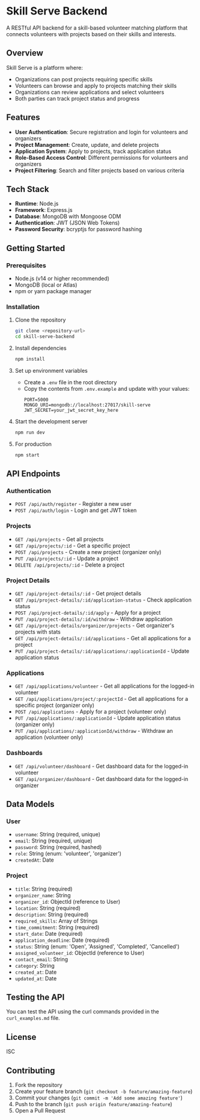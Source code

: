 # Skill Serve Backend

A RESTful API backend for a skill-based volunteer matching platform that connects volunteers with projects based on their skills and interests.

## Overview

Skill Serve is a platform where:
- Organizations can post projects requiring specific skills
- Volunteers can browse and apply to projects matching their skills
- Organizations can review applications and select volunteers
- Both parties can track project status and progress

## Features

- **User Authentication**: Secure registration and login for volunteers and organizers
- **Project Management**: Create, update, and delete projects
- **Application System**: Apply to projects, track application status
- **Role-Based Access Control**: Different permissions for volunteers and organizers
- **Project Filtering**: Search and filter projects based on various criteria

## Tech Stack

- **Runtime**: Node.js
- **Framework**: Express.js
- **Database**: MongoDB with Mongoose ODM
- **Authentication**: JWT (JSON Web Tokens)
- **Password Security**: bcryptjs for password hashing

## Getting Started

### Prerequisites

- Node.js (v14 or higher recommended)
- MongoDB (local or Atlas)
- npm or yarn package manager

### Installation

1. Clone the repository
   ```bash
   git clone <repository-url>
   cd skill-serve-backend
   ```

2. Install dependencies
   ```bash
   npm install
   ```

3. Set up environment variables
   - Create a `.env` file in the root directory
   - Copy the contents from `.env.example` and update with your values:
     ```
     PORT=5000
     MONGO_URI=mongodb://localhost:27017/skill-serve
     JWT_SECRET=your_jwt_secret_key_here
     ```

4. Start the development server
   ```bash
   npm run dev
   ```

5. For production
   ```bash
   npm start
   ```

## API Endpoints

### Authentication

- `POST /api/auth/register` - Register a new user
- `POST /api/auth/login` - Login and get JWT token

### Projects

- `GET /api/projects` - Get all projects
- `GET /api/projects/:id` - Get a specific project
- `POST /api/projects` - Create a new project (organizer only)
- `PUT /api/projects/:id` - Update a project
- `DELETE /api/projects/:id` - Delete a project

### Project Details

- `GET /api/project-details/:id` - Get project details
- `GET /api/project-details/:id/application-status` - Check application status
- `POST /api/project-details/:id/apply` - Apply for a project
- `PUT /api/project-details/:id/withdraw` - Withdraw application
- `GET /api/project-details/organizer/projects` - Get organizer's projects with stats
- `GET /api/project-details/:id/applications` - Get all applications for a project
- `PUT /api/project-details/:id/applications/:applicationId` - Update application status

### Applications

- `GET /api/applications/volunteer` - Get all applications for the logged-in volunteer
- `GET /api/applications/project/:projectId` - Get all applications for a specific project (organizer only)
- `POST /api/applications` - Apply for a project (volunteer only)
- `PUT /api/applications/:applicationId` - Update application status (organizer only)
- `PUT /api/applications/:applicationId/withdraw` - Withdraw an application (volunteer only)

### Dashboards

- `GET /api/volunteer/dashboard` - Get dashboard data for the logged-in volunteer
- `GET /api/organizer/dashboard` - Get dashboard data for the logged-in organizer

## Data Models

### User

- `username`: String (required, unique)
- `email`: String (required, unique)
- `password`: String (required, hashed)
- `role`: String (enum: 'volunteer', 'organizer')
- `createdAt`: Date

### Project

- `title`: String (required)
- `organizer_name`: String
- `organizer_id`: ObjectId (reference to User)
- `location`: String (required)
- `description`: String (required)
- `required_skills`: Array of Strings
- `time_commitment`: String (required)
- `start_date`: Date (required)
- `application_deadline`: Date (required)
- `status`: String (enum: 'Open', 'Assigned', 'Completed', 'Cancelled')
- `assigned_volunteer_id`: ObjectId (reference to User)
- `contact_email`: String
- `category`: String
- `created_at`: Date
- `updated_at`: Date

## Testing the API

You can test the API using the curl commands provided in the `curl_examples.md` file.

## License

ISC

## Contributing

1. Fork the repository
2. Create your feature branch (`git checkout -b feature/amazing-feature`)
3. Commit your changes (`git commit -m 'Add some amazing feature'`)
4. Push to the branch (`git push origin feature/amazing-feature`)
5. Open a Pull Request
